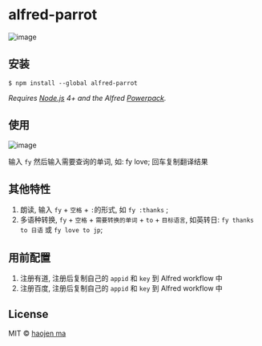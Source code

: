 # alfred-parrot

![image](http://o7bkkhiex.bkt.clouddn.com/Alfred_parrot_log.jpg)



## 安装

```
$ npm install --global alfred-parrot
```

*Requires [Node.js](https://nodejs.org) 4+ and the Alfred [Powerpack](https://www.alfredapp.com/powerpack/).*

## 使用

![image](./screenshot/parrot_tutorial-min.gif)


输入 `fy` 然后输入需要查询的单词,  如: fy love; 回车复制翻译结果

## 其他特性

1. 朗读, 输入 `fy` + `空格` + `:`的形式, 如 `fy :thanks` ;
2. 多语种转换, `fy` + `空格` + `需要转换的单词` + `to` + `目标语言`, 如英转日: `fy thanks to 日语` 或 `fy love to jp`;

## 用前配置

1. 注册有道, 注册后复制自己的 `appid` 和 `key`  到 Alfred workflow 中
2. 注册百度, 注册后复制自己的 `appid` 和 `key`  到 Alfred workflow 中

## License

MIT © [haojen ma](http://haojen.github.io)
